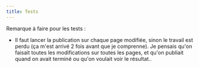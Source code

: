 ```yaml
---
title: Tests
---
```

Remarque à faire pour les tests :
- Il faut lancer la publication sur chaque page modifiée, sinon le travail est perdu (ça m'est arrivé 2 fois avant que je comprenne). Je pensais qu'on faisait toutes les modifications sur toutes les pages, et qu'on publiait quand on avait terminé ou qu'on voulait voir le résultat..